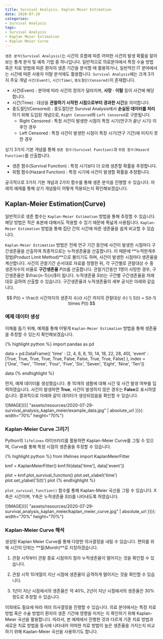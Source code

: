 ```yaml
---
title: Survival Analysis. Kaplan Meier Estimation
date: 2020-07-29
categories:
- Survival Analysis
tags:
- Survival Analysis
- Kaplan Meier Estimation
- Kaplan Meier Curve
---
```



`생존 분석(Survival Analysis)`는 시간의 흐름에 따른 어떠한 사건의 발생 확률을 알아보는 통계 분석 및 예측 기법 중 하나입니다. 일반적으로 의료분야에서 특정 수술 방법 혹은 치료 방법에 따른 환자의 생존 기간을 분석할 때 활용하거나, 일반적인 IT 분야에서는 시간에 따른 사용자 이탈 분석에도 활용합니다. `Survival Analysis`에는 크게 3가지 주요 개념 `사건(Event)`, `시간(Time)`, `중도절단(Censored)`이 존재합니다. 

* 사건(Event) : 분야에 따라 사건의 정의가 달라지며, **사망** $\cdot$ **이탈** 등이 사건에 해당합니다.
* 시간(Time) : 대상을 **관찰하기 시작한 시점으로부터 경과한 시간**을 의미합니다.
* 중도절단(Censored) : 중도절단은 Survival Analysis에서 **손실된 데이터를 처리**하기 위해 도입된 개념으로,   `Right Censored`와 `Left Censored`로 구분됩니다.
    * Right Censored : 특정 사건이 발생한 시점이 특정 시기(연구가 끝난 시기) 이후인 경우
    * Left Censored : 특정 사건이 발생한 시점이 특정 시기(연구 기간)에 미치지 못한 경우
    
상기 3가지 기본 개념를 통해 `생존 함수(Survival Function)`과 `위험 함수(Hazard Function)`를 산출합니다. 
* 생존 함수(Survival Function) : 특정 시기보다 더 오래 생존할 확률을 추정합니다.
* 위험 함수(Hazard Function) : 특정 시기에 사건이 발생할 확률을 추정합니다.

궁극적으로 3가지 기본 개념과 2가지 함수를 통해 생존 분석을 진행할 수 있습니다. 아래의 예제를 통해 상기 개념들이 어떻게 적용되는지 확인해보겠습니다.

## Kaplan-Meier Estimation(Curve)

일반적으로 생존 함수는 `Kaplan-Meier Estimation` 방법을 통해 추정할 수 있습니다. 해당 방법은 적은 표본에 대해서도 적용할 수 있기 때문에 폭넓게 사용됩니다. `Kaplan-Meier Estimation` 방법을 통해 집단 간의 시간에 따른 생존율을 쉽게 비교할 수 있습니다.


`Kaplan-Meier Estimation` 방법은 전체 연구 기간 동안에 사건이 발생한 시점마다 구간생존율을 산출하여 최종적으로는 누적생존율을 산출합니다. 이 때문에 **누적한계추정법(Product Limit Method)**으로 불리기도 하며, 사건이 발생한 시점마다 생존율을 계산합니다. 사건의 관찰기간 순서대로 자료를 정렬한 뒤, 각 구간별로 관찰대상 수 중 생존자수의 비율로 **구간생존율** $P(t)$를 산출합니다. 관찰기간동안 1명이 사망한 경우, 구간생존율은 $\frac{n-1}{n}$이 됩니다. 누적생존율 $S(t)$는 구간별 구간생존율을 차례대로 곱하여 산출할 수 있습니다. 구간생존율과 누적생존율의 세부 공식은 아래와 같습니다.

$$ P(t) = \frac{t 시간까지의 생존자 수}{t 시간 까지의 관찰대상 수} \\ S(t) = S(t-1) \times P(t) $$


### 예제 데이터 생성
이해를 돕기 위해, 예제를 통해 어떻게 `Kaplan-Meier Estimation` 방법을 통해 생존율을 추정할 수 있는지 확인해보겠습니다.

{% highlight python %}
import pandas as pd

data = pd.DataFrame({
    'time' : [2, 4, 6, 8, 10, 14, 18, 22, 28, 40],
    'event' : [True, True, True, True, True, False, False, True, True, False]
}, index = ['One', 'Two', 'Three', 'Four', 'Five', 'Six', 'Seven', 'Eight', 'Nine', 'Ten'])

data
{% endhighlight %}

먼저, 예제 데이터를 생성했습니다. 총 10개의 샘플에 대해 시간 및 사건 발생 여부를 입력하였습니다. 사건이 발생하면 **True**, 사건이 발생하지 않은 경우는 **False**로 표시하였습니다. 결과적으로 아래와 같이 데이터가 생성되었음을 확인할 수 있습니다.

![IMAGE]({{ "assets/resources/2020-07-29-survival_analysis_kaplan_meier/example_data.jpg" | absolute_url }}){: width="70%" height="70%"}

### Kaplan-Meier Curve 그리기

Python의 `lifelines` 라이브러리를 활용하면 Kaplan-Meier Curve를 그릴 수 있으며, Curve를 통해 특정 시점의 생존율을 추정할 수 있습니다. 

{% highlight python %}
from lifelines import KaplanMeierFitter

kmf = KaplanMeierFitter()
kmf.fit(data['time'], data['event'])

plot = kmf.plot_survival_function()
plot.set_xlabel('time')
plot.set_ylabel('S(t)')
plot
{% endhighlight %}

`plot_survival_function()` 함수를 통해 Kaplan-Meier 곡선을 그릴 수 있습니다. X축은 시간이며, Y축은 누적생존율 $S(t)$를 나타내도록 하였습니다.

![IMAGE]({{ "assets/resources/2020-07-29-survival_analysis_kaplan_meier/kaplan_meier_curve.jpg" | absolute_url }}){: width="70%" height="70%"}

### Kaplan-Meier Curve 해석
생성된 Kaplan Meier Curve를 통해 다양한 의사결정을 내릴 수 있습니다. 편의를 위해 시간의 단위는 **월(Month)**로 지칭하겠습니다.

1) 관찰 시작부터 관찰 종료 시점까지 점차 누적생존율이 떨어지는 것을 확인할 수 있습니다.

1) 관찰 시작 10개월이 지난 시점에 생존율이 급격하게 떨어지는 것을 확인할 수 있습니다.

1) 1년이 지난 시점에서의 생존율은 약 40%, 2년이 지난 시점에서의 생존율은 30% 정도로 추정할 수 있습니다.

이외에도 필요에 따라 여러 의사결정을 진행할 수 있습니다. 의료 분야에서는 특정 치료 방법 혹은 수술 방법이 환자의 생존 기간에 영향을 미치는 지 확인하기 위해 Kaplan-Meier 곡선을 활용합니다. 따라서, 본 예제에서 진행한 것과 다르게 기존 치료 방법과 새로운 치료 방법을 동시에 나타내어 어떠한 치료 방법이 높은 생존율을 가지는지 비교하기 위해 Kaplan-Meier 곡선을 사용하기도 합니다.

